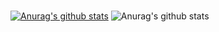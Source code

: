 ### 
[![Anurag's github stats](https://github-readme-stats.vercel.app/api?username=Jalson1982)](https://github.com/anuraghazra/github-readme-stats)
![Anurag's github stats](https://github-readme-stats.vercel.app/api?username=Jalson1982&hide=contribs,prs)
<!--
**Jalson1982/jalson1982** is a ✨ _special_ ✨ repository because its `README.md` (this file) appears on your GitHub profile.
Here are some ideas to get you started:

- 🔭 I’m currently working on ...
- 🌱 I’m currently learning ...
- 👯 I’m looking to collaborate on ...
- 🤔 I’m looking for help with ...
- 💬 Ask me about ...
- 📫 How to reach me: ...
- 😄 Pronouns: ...
- ⚡ Fun fact: ...
-->
